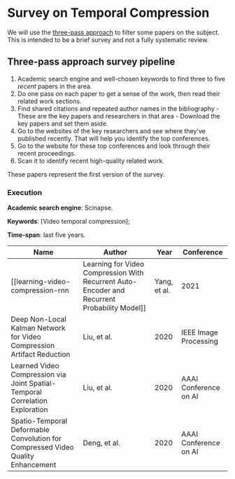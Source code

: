 # Survey on Temporal Compression

We will use the [three-pass approach](three-pass-approach) to filter some papers on the subject. This is intended to be a brief survey and not a fully systematic review.

## Three-pass approach survey pipeline

1. Academic search engine and well-chosen keywords to find three to five _recent_ papers in the area.
2. Do one pass on each paper to get a sense of the work, then read their related work sections.
3. Find shared citations and repeated author names in the bibliography - These are the key papers and researchers in that area - Download the key papers and set them aside.
4. Go to the websites of the key researchers and see where they've published recently. That will help you identify the top conferences.
5. Go to the website for these top conferences and look through their recent proceedings.
6. Scan it to identify recent high-quality related work.

These papers represent the first version of the survey.

### Execution

**Academic search engine**: Scinapse.

**Keywords**: \[Video temporal compression];

**Time-span**: last five years.

| Name                                                                                                                           | Author       | Year | Conference             |
| ------------------------------------------------------------------------------------------------------------------------------ | ------------ | ---- | ---------------------- |
| [[learning-video-compression-rnn|Learning for Video Compression With Recurrent Auto-Encoder and Recurrent Probability Model]] | Yang, et al. | 2021 | IEEE Signal Processing |
| Deep Non-Local Kalman Network for Video Compression Artifact Reduction                                                         | Liu, et al.  | 2020 | IEEE Image Processing                       |
| Learned Video Compression via Joint Spatial-Temporal Correlation Exploration                                                   | Liu, et al.  | 2020 | AAAI Conference on AI  |
| Spatio-Temporal Deformable Convolution for Compressed Video Quality Enhancement                                                | Deng, et al. | 2020 | AAAI Conference on AI  |
